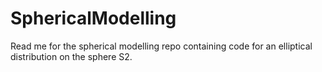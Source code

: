 # SphericalModelling
Read me for the spherical modelling repo containing code for an elliptical distribution on the sphere S2.
